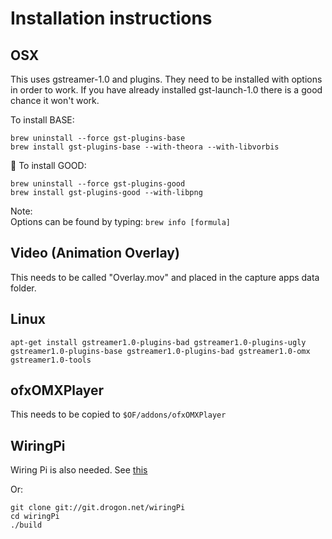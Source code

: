 # Installation instructions 
## OSX

This uses gstreamer-1.0 and plugins. They need to be installed with options in order to work. If you have already installed gst-launch-1.0 there is a good chance it won't work.

To install BASE:

    brew uninstall --force gst-plugins-base
    brew install gst-plugins-base --with-theora --with-libvorbis

To install GOOD:

    brew uninstall --force gst-plugins-good
    brew install gst-plugins-good --with-libpng

Note:  
Options can be found by typing: `brew info [formula]`

## Video (Animation Overlay)

This needs to be called "Overlay.mov" and placed in the capture apps data folder.


## Linux

    apt-get install gstreamer1.0-plugins-bad gstreamer1.0-plugins-ugly gstreamer1.0-plugins-base gstreamer1.0-plugins-bad gstreamer1.0-omx gstreamer1.0-tools

## ofxOMXPlayer

This needs to be copied to `$OF/addons/ofxOMXPlayer`

## WiringPi

Wiring Pi is also needed. See [this](http://openframeworks.cc/setup/raspberrypi/Raspberry-Pi-Using-the-GPIO-pins-with-Wiring-Pi-and-openFrameworks.html)

Or:

```Shell
git clone git://git.drogon.net/wiringPi
cd wiringPi
./build
```

    
